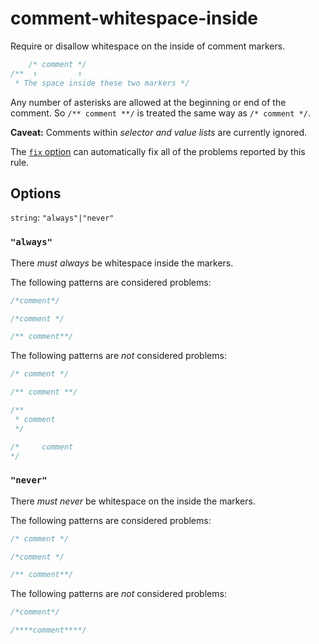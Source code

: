 # comment-whitespace-inside

Require or disallow whitespace on the inside of comment markers.

<!-- prettier-ignore -->
```css
    /* comment */
/**  ↑         ↑
 * The space inside these two markers */
```

Any number of asterisks are allowed at the beginning or end of the comment. So `/** comment **/` is treated the same way as `/* comment */`.

**Caveat:** Comments within _selector and value lists_ are currently ignored.

The [`fix` option](https://github.com/stylelint/stylelint/tree/15.8.0/docs/user-guide/options.md#fix) can automatically fix all of the problems reported by this rule.

## Options

`string`: `"always"|"never"`

### `"always"`

There _must always_ be whitespace inside the markers.

The following patterns are considered problems:

<!-- prettier-ignore -->
```css
/*comment*/
```

<!-- prettier-ignore -->
```css
/*comment */
```

<!-- prettier-ignore -->
```css
/** comment**/
```

The following patterns are _not_ considered problems:

<!-- prettier-ignore -->
```css
/* comment */
```

<!-- prettier-ignore -->
```css
/** comment **/
```

<!-- prettier-ignore -->
```css
/**
 * comment
 */
```

<!-- prettier-ignore -->
```css
/*     comment
*/
```

### `"never"`

There _must never_ be whitespace on the inside the markers.

The following patterns are considered problems:

<!-- prettier-ignore -->
```css
/* comment */
```

<!-- prettier-ignore -->
```css
/*comment */
```

<!-- prettier-ignore -->
```css
/** comment**/
```

The following patterns are _not_ considered problems:

<!-- prettier-ignore -->
```css
/*comment*/
```

<!-- prettier-ignore -->
```css
/****comment****/
```
